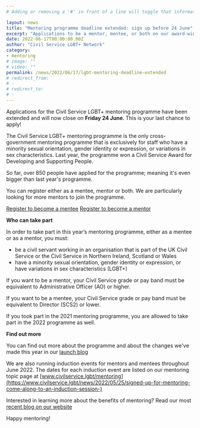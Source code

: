 ```yaml
---
# Adding or removing a '#' in front of a line will toggle that information off and on from being processed. 

layout: news
title: "Mentoring programme deadline extended: sign up before 24 June"
excerpt: "Applications to be a mentor, mentee, or both on our award-winning LGBT+ mentoring programme have been extended for one more week. Register before Friday 24 June."
date: 2022-06-17T00:00:00.00Z
author: "Civil Service LGBT+ Network"
category: 
- mentoring
# image: ""
# video: ""
permalink: /news/2022/06/17/lgbt-mentoring-deadline-extended
# redirect_from: 
# - 
# redirect_to: 
# - 
---
```


Applications for the Civil Service LGBT+ mentoring programme have been extended and will now close on **Friday 24 June**. This is your last chance to apply!

The Civil Service LGBT+ mentoring programme is the only cross-government mentoring programme that is exclusively for staff who have a minority sexual orientation, gender identity or expression, or variations in sex characteristics. Last year, the programme won a Civil Service Award for Developing and Supporting People.

So far, over 850 people have applied for the programme; meaning it's even bigger than last year's programme.

You can register either as a mentee, mentor or both. We are particularly looking for more mentors to join the programme.

<p><a href="https://www.civilservice.lgbt/publication/register-as-a-mentee" title="Register to become a mentee" class="button">Register to become a mentee</a> <a href="https://www.civilservice.lgbt/publication/register-as-a-mentor" title="Register to become a mentor" class="button">Register to become a mentor</a></p> 

**Who can take part**

In order to take part in this year’s mentoring programme, either as a mentee or as a mentor, you must:

* be a civil servant working in an organisation that is part of the UK Civil Service or the Civil Service in Northern Ireland, Scotland or Wales
* have a minority sexual orientation, gender identity or expression, or have variations in sex characteristics (LGBT+)

If you want to be a mentor, your Civil Service grade or pay band must be equivalent to Administrative Officer (AO) or higher.

If you want to be a mentee, your Civil Service grade or pay band must be equivalent to Director (SCS2) or lower.

If you took part in the 2021 mentoring programme, you are allowed to take part in the 2022 programme as well.

**Find out more**

You can find out more about the programme and about the changes we've made this year in our [launch blog](https://www.civilservice.lgbt/news/2022/05/17/our-lgbt-mentoring-programme-is-back-and-even-better)

We are also running induction events for mentors and mentees throughout June 2022. The dates for each induction event are listed on our mentoring topic page at [www.civilservice.lgbt/mentoring](https://www.civilservice.lgbt/news/2022/05/25/signed-up-for-mentoring-come-along-to-an-induction-session-)

Interested in learning more about the benefits of mentoring? Read our most [recent blog on our website](https://www.civilservice.lgbt/news/2022/05/31/the-benefits-of-mentoring)

Happy mentoring!

